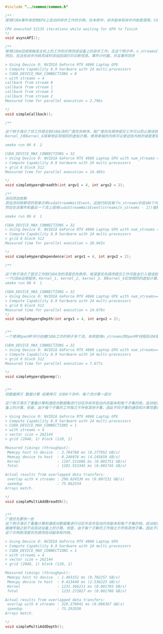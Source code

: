 ﻿```c++

#include "../common/common.h"

/**
使用CUDA事件来控制GPU上启动的异步工作的示例。在本例中，异步副本和异步内核是使用。CUDA事件用于确定工作何时完成。

CPU executed 52135 iterations while waiting for GPU to finish
*/
void asyncAPI();

/**
使用CUDA回调来触发主机上的工作的示例完成设备上的异步工作。在这个例子中，n_streamsCUDA流被创建并在每个流中异步启动4个内核。
然后，在这些异步内核完成时添加回调打印诊断信息。事件计时器，并且事件同步

> Using Device 0: NVIDIA GeForce RTX 4060 Laptop GPU
> Compute Capability 8.9 hardware with 24 multi-processors
> CUDA_DEVICE_MAX_CONNECTIONS = 8
> with streams = 4
callback from stream 0
callback from stream 1
callback from stream 3
callback from stream 2
Measured time for parallel execution = 2.796s

*/
void simpleCallback();

/**

这个例子演示了将工作提交到CUDA流的广度优先秩序。按广度优先顺序提交工作可以防止错误依赖减少应用程序的并行性。kernel_1 kernel_2,
Kernel_3和kernel_4简单地实现相同的虚拟计算。使用单独的内核可以使这些内核的调度更简单在可视化分析器中可视化。

xmake run 06 4  2

CUDA_DEVICE_MAX_CONNECTIONS = 32
> Using Device 0: NVIDIA GeForce RTX 4060 Laptop GPU with num_streams 4
> Compute Capability 8.9 hardware with 24 multi-processors
> grid 8 block 512
Measured time for parallel execution = 14.485s

*/
void simpleHyperqBreadth(int argv1 = 4, int argv2 = 2);

/**
流间添加依赖
添加流间依赖项的简单示例cudaStreamWaitEvent。这段代码在每个n_streams中启动4个内核流。在每个流完成时记录一个事件(kernelEvent)。
然后在该事件和最后一个流上调用cudaStreamWaitEvent(streams[n_streams - 1])强制最终流中的所有计算只进行当所有其他流完成时执行。

xmake run 06 4  1

CUDA_DEVICE_MAX_CONNECTIONS = 32
> Using Device 0: NVIDIA GeForce RTX 4060 Laptop GPU with num_streams 4
> Compute Capability 8.9 hardware with 24 multi-processors
> grid 8 block 512
Measured time for parallel execution = 20.043s

*/
void simpleHyperqDependence(int argv1 = 4, int argv2 = 2);

/**

这个例子演示了提交工作到CUDA流的深度优先秩序。按深度优先顺序提交工作可能会引入错误依赖在不同CUDA流中不相关的任务之间，限制了并行性
一个CUDA应用程序。Kernel_1, kernel_2, kernel_3，和kernel_4实现相同的虚拟计算。使用单独的内核可以使这些内核的调度更容易在Visual Profiler中可视化。
xmake run 06 4  1

CUDA_DEVICE_MAX_CONNECTIONS = 32
> Using Device 0: NVIDIA GeForce RTX 4060 Laptop GPU with num_streams=4
> Compute Capability 8.9 hardware with 24 multi-processors
> grid 8 block 512
Measured time for parallel execution = 14.678s
*/
void simpleHyperqDepth(int argv1 = 4, int argv2 = 2);


/**
一个使用OpenMP并行创建CUDA工作的例子多个流。本例使用n_streams的OpenMP线程启动4每个流中的内核。注意引入的新pragma， #pragma omp parallel。

CUDA_DEVICE_MAX_CONNECTIONS = 32
> Using Device 0: NVIDIA GeForce RTX 4060 Laptop GPU with num_streams=4
> Compute Capability 8.9 hardware with 24 multi-processors
> grid 8 block 512
Measured time for parallel execution = 7.677s

*/
void simpleHyperqOpenmp();


/**
将数据拷贝 数据计算 结果拷贝 分到4个流中，每个流计算一部分

这个例子演示了重叠计算和通信对数据集进行分区并异步启动内存副本和每个子集的核。启动给定的所有传输和内核在同一CUDA流中的子集确保在必要的数据被传输之前不会启动设
备上的计算。但是，由于每个子集的工作独立于所有其他子集，因此不同子集的通信和计算将重叠。本例以广度优先顺序启动副本和内核。

> Using Device 0: NVIDIA GeForce RTX 4060 Laptop GPU
> Compute Capability 8.9 hardware with 24 multi-processors
> CUDA_DEVICE_MAX_CONNECTIONS = 1
> with streams = 4
> vector size = 262144
> grid (2048, 1) block (128, 1)

Measured timings (throughput):
 Memcpy host to device  : 3.784768 ms (0.277052 GB/s)
 Memcpy device to host  : 0.246976 ms (4.245659 GB/s)
 Kernel                 : 1197.521606 ms (0.001751 GB/s)
 Total                  : 1201.553345 ms (0.001745 GB/s)

Actual results from overlapped data transfers:
 overlap with 4 streams : 290.024536 ms (0.007231 GB/s)
 speedup                : 75.862534
Arrays match.

*/
void simpleMultiAddBreadth();


/**
广度优先要快一些
这个例子演示了重叠计算和通信对数据集进行分区并异步启动内存副本和每个子集的核。启动给定的所有传输和内核在同一CUDA流中的子集确保在必要的数
据被传输之前不会启动设备上的计算。但是，由于每个子集的工作独立于所有其他子集，因此不同子集的通信和计算将重叠。
这个示例按深度优先顺序启动副本和内核。

> Using Device 0: NVIDIA GeForce RTX 4060 Laptop GPU
> Compute Capability 8.9 hardware with 24 multi-processors
> CUDA_DEVICE_MAX_CONNECTIONS = 1
> with streams = 4
> vector size = 262144
> grid (2048, 1) block (128, 1)

Measured timings (throughput):
 Memcpy host to device  : 1.493152 ms (0.702257 GB/s)
 Memcpy device to host  : 0.413440 ms (2.536223 GB/s)
 Kernel                 : 1231.366211 ms (0.001703 GB/s)
 Total                  : 1233.272827 ms (0.001700 GB/s)

Actual results from overlapped data transfers:
 overlap with 4 streams : 329.370941 ms (0.006367 GB/s)
 speedup                : 73.292938
Arrays match.

*/
void simpleMultiAddDepth();

```